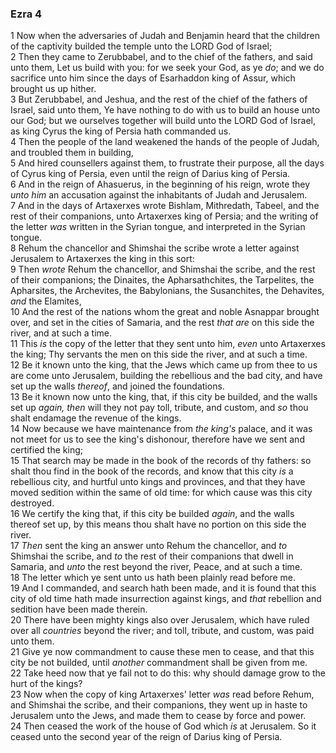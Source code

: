 ### Ezra 4

1 Now when the adversaries of Judah and Benjamin heard that the children of the captivity builded the temple unto the LORD God of Israel;  
2 Then they came to Zerubbabel, and to the chief of the fathers, and said unto them, Let us build with you: for we seek your God, as ye *do*; and we do sacrifice unto him since the days of Esarhaddon king of Assur, which brought us up hither.  
3 But Zerubbabel, and Jeshua, and the rest of the chief of the fathers of Israel, said unto them, Ye have nothing to do with us to build an house unto our God; but we ourselves together will build unto the LORD God of Israel, as king Cyrus the king of Persia hath commanded us.  
4 Then the people of the land weakened the hands of the people of Judah, and troubled them in building,  
5 And hired counsellers against them, to frustrate their purpose, all the days of Cyrus king of Persia, even until the reign of Darius king of Persia.  
6 And in the reign of Ahasuerus, in the beginning of his reign, wrote they *unto him* an accusation against the inhabitants of Judah and Jerusalem.  
7 And in the days of Artaxerxes wrote Bishlam, Mithredath, Tabeel, and the rest of their companions, unto Artaxerxes king of Persia; and the writing of the letter *was* written in the Syrian tongue, and interpreted in the Syrian tongue.  
8 Rehum the chancellor and Shimshai the scribe wrote a letter against Jerusalem to Artaxerxes the king in this sort:  
9 Then *wrote* Rehum the chancellor, and Shimshai the scribe, and the rest of their companions; the Dinaites, the Apharsathchites, the Tarpelites, the Apharsites, the Archevites, the Babylonians, the Susanchites, the Dehavites, *and* the Elamites,  
10 And the rest of the nations whom the great and noble Asnappar brought over, and set in the cities of Samaria, and the rest *that are* on this side the river, and at such a time.  
11 This *is* the copy of the letter that they sent unto him, *even* unto Artaxerxes the king; Thy servants the men on this side the river, and at such a time.  
12 Be it known unto the king, that the Jews which came up from thee to us are come unto Jerusalem, building the rebellious and the bad city, and have set up the walls *thereof*, and joined the foundations.  
13 Be it known now unto the king, that, if this city be builded, and the walls set up *again, then* will they not pay toll, tribute, and custom, and *so* thou shalt endamage the revenue of the kings.  
14 Now because we have maintenance from *the king's* palace, and it was not meet for us to see the king's dishonour, therefore have we sent and certified the king;  
15 That search may be made in the book of the records of thy fathers: so shalt thou find in the book of the records, and know that this city *is* a rebellious city, and hurtful unto kings and provinces, and that they have moved sedition within the same of old time: for which cause was this city destroyed.  
16 We certify the king that, if this city be builded *again*, and the walls thereof set up, by this means thou shalt have no portion on this side the river.  
17 *Then* sent the king an answer unto Rehum the chancellor, and *to* Shimshai the scribe, and *to* the rest of their companions that dwell in Samaria, and *unto* the rest beyond the river, Peace, and at such a time.  
18 The letter which ye sent unto us hath been plainly read before me.  
19 And I commanded, and search hath been made, and it is found that this city of old time hath made insurrection against kings, and *that* rebellion and sedition have been made therein.  
20 There have been mighty kings also over Jerusalem, which have ruled over all *countries* beyond the river; and toll, tribute, and custom, was paid unto them.  
21 Give ye now commandment to cause these men to cease, and that this city be not builded, until *another* commandment shall be given from me.  
22 Take heed now that ye fail not to do this: why should damage grow to the hurt of the kings?  
23 Now when the copy of king Artaxerxes' letter *was* read before Rehum, and Shimshai the scribe, and their companions, they went up in haste to Jerusalem unto the Jews, and made them to cease by force and power.  
24 Then ceased the work of the house of God which *is* at Jerusalem. So it ceased unto the second year of the reign of Darius king of Persia.  
